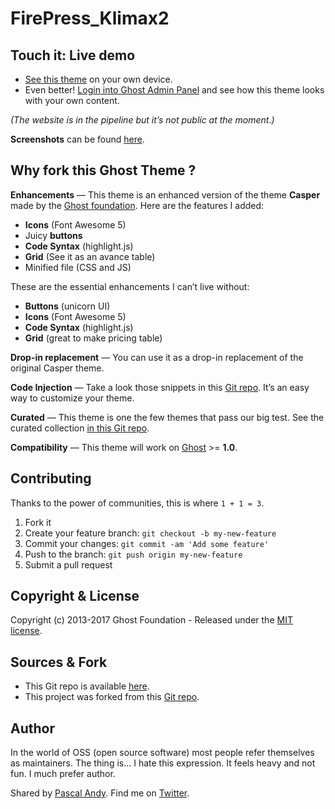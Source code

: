 # FirePress_Klimax2


## Touch it: Live demo

- [See this theme](#) on your own device.
- Even better! [Login into Ghost Admin Panel](#) and see how this theme looks with your own content. 

*(The website is in the pipeline but it’s not public at the moment.)*

**Screenshots** can be found [here](#).


## Why fork this Ghost Theme ?

**Enhancements** — This theme is an enhanced version of the theme **Casper** made by the [Ghost foundation](https://ghost.org/). Here are the features I added:

- **Icons** (Font Awesome 5)
- Juicy **buttons**
- **Code Syntax** (highlight.js) 
- **Grid** (See it as an avance table)
- Minified file (CSS and JS)

These are the essential enhancements I can’t live without:

- **Buttons** (unicorn UI)
- **Icons** (Font Awesome 5)
- **Code Syntax** (highlight.js) 
- **Grid** (great to make pricing table)

**Drop-in replacement** — You can use it as a drop-in replacement of the original Casper theme.

**Code Injection** — Take a look those snippets in this [Git repo](https://github.com/firepress-org/Code-Injection-Ghost). It’s an easy way to customize your theme.

**Curated** — This theme is one the few themes that pass our big test. See the curated collection [in this Git repo](https://github.com/firepress-org/Ghost-Theme-Curated-Collection/tree/master/01_go).

**Compatibility** — This theme will work on [Ghost](https://ghost.org/) >= **1.0**.


## Contributing

Thanks to the power of communities, this is where `1 + 1 = 3`.

1. Fork it
2. Create your feature branch: `git checkout -b my-new-feature`
3. Commit your changes: `git commit -am 'Add some feature'`
4. Push to the branch: `git push origin my-new-feature`
5. Submit a pull request


## Copyright & License

Copyright (c) 2013-2017 Ghost Foundation - Released under the [MIT license](LICENSE).


## Sources & Fork

- This Git repo is available [here](https://github.com/firepress-org/FirePress_Klimax2).
- This project was forked from this [Git repo](https://github.com/TryGhost/Casper).


## Author

In the world of OSS (open source software) most people refer themselves as maintainers. The thing is… I hate this expression. It feels heavy and not fun. I much prefer author.

Shared by [Pascal Andy](https://pascalandy.com/blog/now/). Find me on [Twitter](https://twitter.com/askpascalandy).